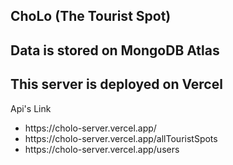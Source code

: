 ## ChoLo (The Tourist Spot)

<h2>Data is stored on MongoDB Atlas</h2>

<h2>This server is deployed on Vercel</h2>
<p>Api's Link</p>
<ul>
<li>https://cholo-server.vercel.app/</li>
<li>https://cholo-server.vercel.app/allTouristSpots</li>
<li>https://cholo-server.vercel.app/users</li>
</ul>
